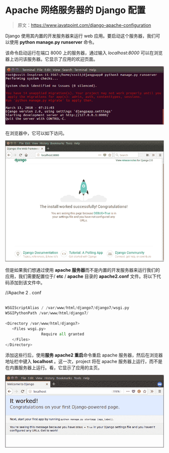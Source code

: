 # Apache 网络服务器的 Django 配置

> 原文：<https://www.javatpoint.com/django-apache-configuration>

Django 使用其内置的开发服务器来运行 web 应用。要启动这个服务器，我们可以使用 **python manage.py runserver** 命令。

该命令启动运行在端口 8000 上的服务器，通过输入 *localhost:8000* 可以在浏览器上访问该服务器。它显示了应用的欢迎页面。

![django configuration with apache web server](img/e76daee96444c80087d2b7183ef253ef.png)

在浏览器中，它可以如下访问。

![django configuration with apache web server 1](img/ea1a30db2232df68ea08c96afd81089c.png)

但是如果我们想通过使用 **apache 服务器**而不是内置的开发服务器来运行我们的应用，我们需要配置位于/ **etc** / **apache** 目录的 **apache2.conf** 文件。将以下代码添加到该文件中。

//Apache 2 . conf

```py

WSGIScriptAlias / /var/www/html/django7/django7/wsgi.py
WSGIPythonPath /var/www/html/django7/

<Directory /var/www/html/django7>
   <Files wsgi.py>
                Require all granted
   </Files>
</Directory>

```

添加这些行后，使用**服务 apache2 重启**命令重启 apache 服务器，然后在浏览器地址栏中键入 **localhost** 。这一次，project 将在 apache 服务器上运行，而不是在内置服务器上运行。看，它显示了应用的主页。

![django configuration with apache web server 2](img/0351173b234d41018c7c224e5a525446.png)